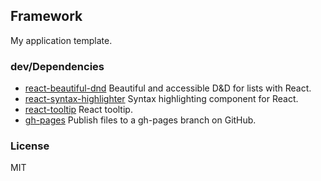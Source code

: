 ## Framework

My application template.

### dev/Dependencies

- [react-beautiful-dnd](https://github.com/atlassian/react-beautiful-dnd) Beautiful and accessible D&D for lists with React.
- [react-syntax-highlighter](https://github.com/react-syntax-highlighter/react-syntax-highlighter) Syntax highlighting component for React.
- [react-tooltip](https://github.com/ReactTooltip/react-tooltip) React tooltip.
- [gh-pages](https://github.com/tschaub/gh-pages) Publish files to a gh-pages branch on GitHub.

### License

MIT

